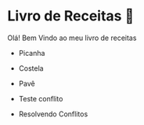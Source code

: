 # Livro de Receitas :meat_on_bone:

Olá! Bem Vindo ao meu livro de receitas 

* Picanha

* Costela

* Pavê
* Teste conflito

* Resolvendo Conflitos

  

